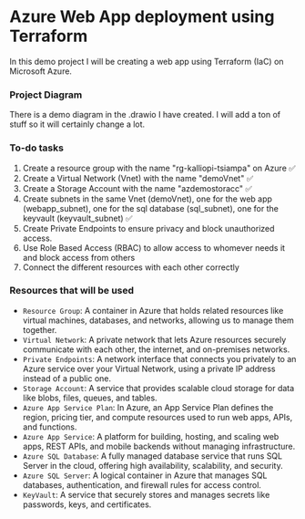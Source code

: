 # Azure Web App deployment using Terraform
In this demo project I will be creating a web app using Terraform (IaC) on Microsoft Azure. 

### Project Diagram
There is a demo diagram in the .drawio I have created. I will add a ton of stuff so it will certainly change a lot. 


### To-do tasks 
1. Create a resource group with the name "rg-kalliopi-tsiampa" on Azure ✅
2. Create a Virtual Network (Vnet) with the name "demoVnet" ✅
3. Create a Storage Account with the name "azdemostoracc" ✅
4. Create subnets in the same Vnet (demoVnet), one for the web app (webapp_subnet), one for the sql database (sql_subnet), one for the keyvault (keyvault_subnet) ✅
5. Create Private Endpoints to ensure privacy and block unauthorized access.
6. Use Role Based Access (RBAC) to allow access to whomever needs it and block access from others
7. Connect the different resources with each other correctly 

### Resources that will be used
- `Resource Group`: A container in Azure that holds related resources like virtual machines, databases, and networks, allowing us to manage them together.
- `Virtual Network`: A private network that lets Azure resources securely communicate with each other, the internet, and on-premises networks.
- `Private Endpoints`: A network interface that connects you privately to an Azure service over your Virtual Network, using a private IP address instead of a public one.
- `Storage Account`: A service that provides scalable cloud storage for data like blobs, files, queues, and tables.
- `Azure App Service Plan`: In Azure, an App Service Plan defines the region, pricing tier, and compute resources used to run web apps, APIs, and functions.
- `Azure App Service`: A platform for building, hosting, and scaling web apps, REST APIs, and mobile backends without managing infrastructure.
- `Azure SQL Database`: A fully managed database service that runs SQL Server in the cloud, offering high availability, scalability, and security.
- `Azure SQL Server`:  A logical container in Azure that manages SQL databases, authentication, and firewall rules for access control.
- `KeyVault`: A service that securely stores and manages secrets like passwords, keys, and certificates.
 





